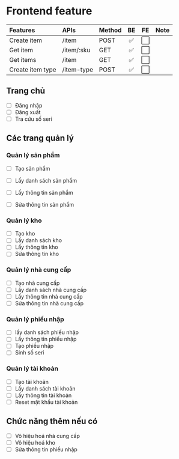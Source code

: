 # Frontend feature


| Features         | APIs       | Method |        BE         |         FE          | Note |
| :--------------- | :--------- | ------ | :---------------: | :-----------------: | :--: |
| Create item      | /item      | POST   | :white_check_mark: | :white_large_square: |      |
| Get item         | /item/:sku | GET    | :white_check_mark: | :white_large_square: |      |
| Get items        | /item      | GET    | :white_check_mark: | :white_large_square: |      |
| Create item type | /item-type | POST   | :white_check_mark: | :white_large_square: |      |

## Trang chủ

- [ ] Đăng nhập
- [ ] Đăng xuất
- [ ] Tra cứu số seri

## Các trang quản lý

### Quản lý sản phẩm

- [ ] Tạo sản phẩm
- [ ] Lấy danh sách sản phẩm
- [ ] Lấy thông tin sản phẩm
- [ ] Sửa thông tin sản phẩm


### Quản lý kho

- [ ] Tạo kho
- [ ] Lấy danh sách kho
- [ ] Lấy thông tin kho
- [ ] Sửa thông tin kho

### Quản lý nhà cung cấp

- [ ] Tạo nhà cung cấp
- [ ] Lấy danh sách nhà cung cấp
- [ ] Lấy thông tin nhà cung cấp
- [ ] Sửa thông tin nhà cung cấp

### Quản lý phiếu nhập

- [ ] lấy danh sách phiếu nhập
- [ ] Lấy thông tin phiếu nhập
- [ ] Tạo phiếu nhập
- [ ] Sinh số seri

### Quản lý tài khoản

- [ ] Tạo tài khoản
- [ ] Lấy danh sách tài khoản
- [ ] Lấy thông tin tài khoản
- [ ] Reset mật khẩu tài khoản

## Chức năng thêm nếu có

- [ ] Vô hiệu hoá nhà cung cấp
- [ ] Vô hiệu hoá kho
- [ ] Sửa thông tin phiếu nhập
